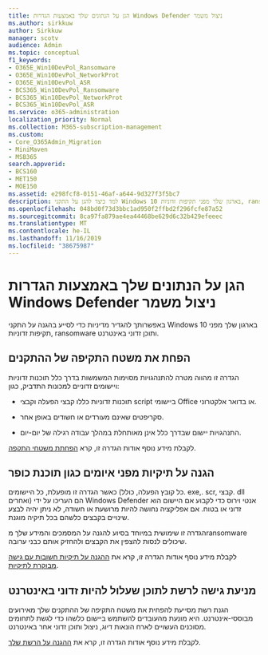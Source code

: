 ```yaml
---
title: הגן על הנתונים שלך באמצעות הגדרות Windows Defender ניצול משמר
ms.author: sirkkuw
author: Sirkkuw
manager: scotv
audience: Admin
ms.topic: conceptual
f1_keywords:
- O365E_Win10DevPol_Ransomware
- O365E_Win10DevPol_NetworkProt
- O365E_Win10DevPol_ASR
- BCS365_Win10DevPol_Ransomware
- BCS365_Win10DevPol_NetworkProt
- BCS365_Win10DevPol_ASR
ms.service: o365-administration
localization_priority: Normal
ms.collection: M365-subscription-management
ms.custom:
- Core_O365Admin_Migration
- MiniMaven
- MSB365
search.appverid:
- BCS160
- MET150
- MOE150
ms.assetid: e298fcf8-0151-46af-a644-9d327f3f5bc7
description: למד כיצד להגן על התקני Windows 10 בארגון שלך מפני תקיפות זדוניות, ransomware ותוכן זדוני באינטרנט.
ms.openlocfilehash: 048bd0f73d3bbc1ad950f2ffbd2f296fcfe87a52
ms.sourcegitcommit: 8ca97fa879ae4ea44468be629d6c32b429efeeec
ms.translationtype: MT
ms.contentlocale: he-IL
ms.lasthandoff: 11/16/2019
ms.locfileid: "38675987"
---
```

# <a name="protect-your-data-with-windows-defender-exploit-guard-settings"></a>הגן על הנתונים שלך באמצעות הגדרות Windows Defender ניצול משמר

באפשרותך להגדיר מדיניות כדי לסייע בהגנה על התקני Windows 10 בארגון שלך מפני תקיפות זדוניות, ransomware ותוכן זדוני באינטרנט.
  
## <a name="reduce-the-attack-surface-of-devices"></a>הפחת את משטח התקיפה של ההתקנים

הגדרה זו מהווה מטרה להתנהגויות מסוימות המשמשות בדרך כלל תוכנות זדוניות ויישומים זדוניים למכונות התדביק, כגון:
  
- תוכנות זדוניות כללו קבצי הפעלה וקבצי script ביישומי Office או בדואר אלקטרוני.
    
- סקריפטים שאינם מעורדים או חשודים באופן אחר.
    
- התנהגויות יישום שבדרך כלל אינן מאותחלת במהלך עבודה רגילה של יום-יום.
    
לקבלת מידע נוסף אודות הגדרה זו, קרא [הפחתת משטחי התקפה](https://docs.microsoft.com/windows/security/threat-protection/microsoft-defender-atp/exploit-protection).
  
## <a name="protect-folders-from-threats-such-as-ransomware"></a>הגנה על תיקיות מפני איומים כגון תוכנת כופר

כאשר הגדרה זו מופעלת, כל היישומים (כל קובץ הפעלה, כולל. exe,. scr, קבצי. dll ואחרים) הם העריכו על ידי Windows Defender אנטי וירוס כדי לקבוע אם היישום הוא זדוני או בטוח. אם אפליקציה נחושה להיות מרושעת או חשודה, לא ניתן יהיה לבצע שינויים בקבצים כלשהם בכל תיקיה מוגנת.
  
הגדרה זו שימושית במיוחד בסיוע להגנה על המסמכים והמידע שלך מransomware שיכולים לנסות להצפין את הקבצים ולהחזיק אותם כבני ערובה.
  
לקבלת מידע נוסף אודות הגדרה זו, קרא את [ההגנה על תיקיות חשובות עם גישה מבוקרת לתיקיות](https://docs.microsoft.com/configmgr/protect/deploy-use/create-deploy-exploit-guard-policy#bkmk_CFA).
  
## <a name="prevent-network-access-to-potentially-malicious-content-on-the-internet"></a>מניעת גישה לרשת לתוכן שעלול להיות זדוני באינטרנט

הגנת רשת מסייעת להפחית את משטח התקיפה של ההתקנים שלך מאירועים מבוססי-אינטרנט. היא מונעת מהעובדים להשתמש ביישום כלשהו כדי לגשת לתחומים מסוכנים העשויים לארח הונאות דיוג, ניצול ותוכן זדוני אחר באינטרנט.
  
לקבלת מידע נוסף אודות הגדרה זו, קרא את [ההגנה על הרשת שלך](https://docs.microsoft.com/configmgr/protect/deploy-use/create-deploy-exploit-guard-policy#bkmk_Nwp).
  

